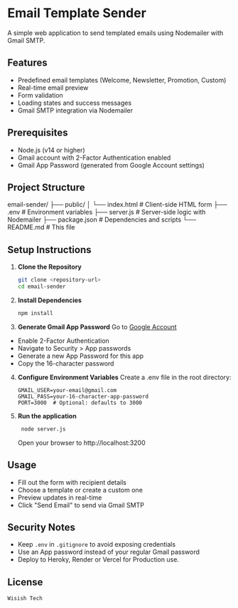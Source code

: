 # Email Template Sender

A simple web application to send templated emails using Nodemailer with Gmail SMTP.

## Features
- Predefined email templates (Welcome, Newsletter, Promotion, Custom)
- Real-time email preview
- Form validation
- Loading states and success messages
- Gmail SMTP integration via Nodemailer

## Prerequisites
- Node.js (v14 or higher)
- Gmail account with 2-Factor Authentication enabled
- Gmail App Password (generated from Google Account settings)

## Project Structure

email-sender/
├── public/
│   └── index.html    # Client-side HTML form
├── .env              # Environment variables
├── server.js         # Server-side logic with Nodemailer
├── package.json      # Dependencies and scripts
└── README.md         # This file


## Setup Instructions

1. **Clone the Repository**
   ```bash
   git clone <repository-url>
   cd email-sender
    ```

2. **Install Dependencies**
    ```bash
    npm install

    ```

3. **Generate Gmail App Password**
Go to [Google Account](https://myaccount.google.com/)

- Enable 2-Factor Authentication
- Navigate to Security > App passwords
- Generate a new App Password for this app
- Copy the 16-character password

4. **Configure Environment Variables**
Create a .env file in the root directory:
    ```
    GMAIL_USER=your-email@gmail.com
    GMAIL_PASS=your-16-character-app-password
    PORT=3000  # Optional: defaults to 3000
    ```

5. **Run the application**  
   ```bash
    node server.js
    ```
    Open your browser to http://localhost:3200

##  Usage

- Fill out the form with recipient details
- Choose a template or create a custom one
- Preview updates in real-time
- Click "Send Email" to send via Gmail SMTP

## Security Notes

- Keep `.env` in `.gitignore` to avoid exposing credentials
- Use an App password instead of your regular Gmail password
- Deploy to Heroky, Render or Vercel for Production use.

## License

`Wisish Tech`